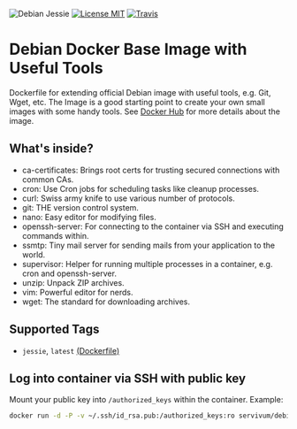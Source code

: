 ![Debian Jessie](https://img.shields.io/badge/Debian-Jessie-brightgreen.svg?style=flat-square) [![License MIT](https://img.shields.io/badge/license-MIT-blue.svg?style=flat-square)](https://opensource.org/licenses/MIT) [![Travis](https://img.shields.io/travis/Servivum/docker-debian.svg?style=flat-square)](https://travis-ci.org/Servivum/docker-debian)

# Debian Docker Base Image with Useful Tools

Dockerfile for extending official Debian image with useful tools, e.g. Git, Wget, etc. The Image is a good starting 
point to create your own small images with some handy tools. See [Docker Hub](https://hub.docker.com/r/servivum/debian) 
for more details about the image.

## What's inside?

- ca-certificates: Brings root certs for trusting secured connections with common CAs. 
- cron: Use Cron jobs for scheduling tasks like cleanup processes.
- curl: Swiss army knife to use various number of protocols.
- git: THE version control system.
- nano: Easy editor for modifying files.
- openssh-server: For connecting to the container via SSH and executing commands within.
- ssmtp: Tiny mail server for sending mails from your application to the world. 
- supervisor: Helper for running multiple processes in a container, e.g. cron and openssh-server.
- unzip: Unpack ZIP archives.
- vim: Powerful editor for nerds.
- wget: The standard for downloading archives.

## Supported Tags

- `jessie`, `latest` [(Dockerfile)](https://github.com/Servivum/docker-debian)

## Log into container via SSH with public key

Mount your public key into `/authorized_keys` within the container. Example:

```bash
docker run -d -P -v ~/.ssh/id_rsa.pub:/authorized_keys:ro servivum/debian
```